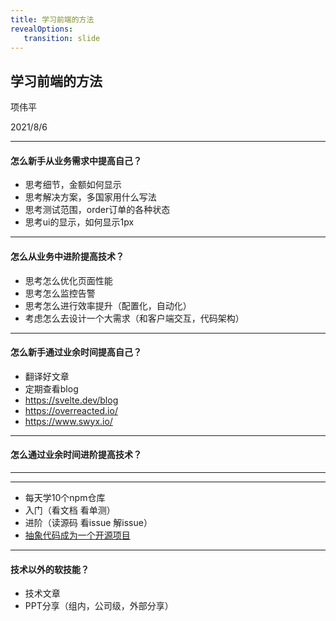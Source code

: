 ```yaml
---
title: 学习前端的方法
revealOptions: 
   transition: slide
---
```


## 学习前端的方法

项伟平

2021/8/6

---

#### 怎么新手从业务需求中提高自己？

- 思考细节，金额如何显示
- 思考解决方案，多国家用什么写法
- 思考测试范围，order订单的各种状态
- 思考ui的显示，如何显示1px

---

#### 怎么从业务中进阶提高技术？

- 思考怎么优化页面性能
- 思考怎么监控告警
- 思考怎么进行效率提升（配置化，自动化）
- 考虑怎么去设计一个大需求（和客户端交互，代码架构）

---

#### 怎么新手通过业余时间提高自己？

- 翻译好文章
- 定期查看blog
- https://svelte.dev/blog
- https://overreacted.io/
- https://www.swyx.io/

---

#### 怎么通过业余时间进阶提高技术？

---

<!-- .slide: data-background="white" data-background-image="https://keynote.brandon.top/public/img/how-to-learn-fe.png" data-background-size="contain" -->

---

- 每天学10个npm仓库
- 入门（看文档 看单测）
- 进阶（读源码 看issue 解issue）
- [抽象代码成为一个开源项目](https://keynote.brandon.top/github.html#/)

---

#### 技术以外的软技能？

- 技术文章
- PPT分享（组内，公司级，外部分享）

